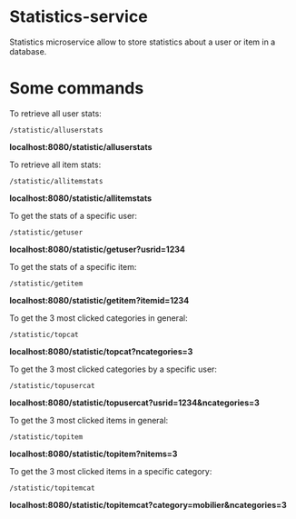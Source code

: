 # Statistics-service

Statistics microservice allow to store statistics about a user or item in a database.

# Some commands

To retrieve all user stats:

```
/statistic/alluserstats
```

**localhost:8080/statistic/alluserstats**

To retrieve all item stats:

```
/statistic/allitemstats
```

**localhost:8080/statistic/allitemstats**

To get the stats of a specific user:

```
/statistic/getuser
```

**localhost:8080/statistic/getuser?usrid=1234**

To get the stats of a specific item:

```
/statistic/getitem
```

**localhost:8080/statistic/getitem?itemid=1234**

To get the 3 most clicked categories in general:

```
/statistic/topcat
```

**localhost:8080/statistic/topcat?ncategories=3**

To get the 3 most clicked categories by a specific user:

```
/statistic/topusercat
```

**localhost:8080/statistic/topusercat?usrid=1234&ncategories=3**

To get the 3 most clicked items in general:

```
/statistic/topitem
```

**localhost:8080/statistic/topitem?nitems=3**

To get the 3 most clicked items in a specific category:

```
/statistic/topitemcat
```

**localhost:8080/statistic/topitemcat?category=mobilier&ncategories=3**


